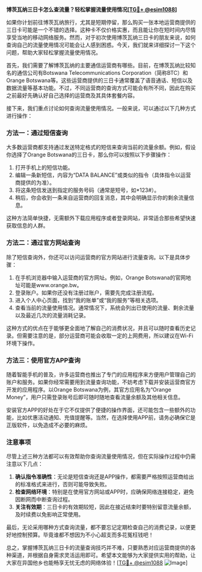 **博茨瓦纳三日卡怎么查流量？轻松掌握流量使用情况[[TG💪+ @esim1088](https://t.me/s/esim1088)]**

如果你计划前往博茨瓦纳旅行，尤其是短期停留，那么购买一张本地运营商提供的三日卡可能是一个不错的选择。这种卡不仅价格实惠，而且能让你在短时间内尽情享受当地的移动网络服务。然而，对于初次使用博茨瓦纳三日卡的朋友来说，如何查询自己的流量使用情况可能会让人感到困惑。今天，我们就来详细探讨一下这个问题，帮助大家轻松掌握流量使用情况。

首先，我们需要了解博茨瓦纳的主要通信运营商有哪些。目前，在博茨瓦纳比较知名的通信公司有Botswana Telecommunications Corporation（简称BTC）和Orange Botswana等。这些运营商提供的三日卡通常覆盖了语音通话、短信以及数据流量等基本功能。不过，不同运营商的查询方式可能会有所不同，因此在购买之前最好先确认好自己选择的运营商及其具体套餐内容。

接下来，我们重点讨论如何查询流量使用情况。一般来说，可以通过以下几种方式进行操作：

### 方法一：通过短信查询

大多数运营商都支持通过发送特定格式的短信来查询当前的流量余额。例如，假设你选择了Orange Botswana的三日卡，那么你可以按照以下步骤操作：

1. 打开手机上的短信功能。
2. 编辑一条新短信，内容为“DATA BALANCE”或类似的指令（具体指令以运营商提供的为准）。
3. 将这条短信发送到指定的服务号码（通常是短号，如*123#）。
4. 稍后，你会收到一条来自运营商的回复消息，其中会明确显示你的剩余流量信息。

这种方法简单快捷，无需额外下载应用程序或者登录网站，非常适合那些希望快速获取信息的人群。

### 方法二：通过官方网站查询

除了短信查询外，你还可以访问运营商的官方网站进行流量查询。以下是具体步骤：

1. 在手机浏览器中输入运营商的官方网址。例如，Orange Botswana的官网地址可能是www.orange.bw。
2. 登录账户。如果你还没有注册过账户，需要先完成注册流程。
3. 进入个人中心页面，找到“我的账单”或“我的服务”等相关选项。
4. 查看当前的流量使用情况。通常情况下，系统会列出已使用的流量、剩余流量以及最近几次的流量消耗记录。

这种方式的优点在于能够更全面地了解自己的消费状况，并且可以随时查看历史记录。但需要注意的是，部分运营商可能会收取一定的上网费用，所以建议在Wi-Fi环境下操作。

### 方法三：使用官方APP查询

随着智能手机的普及，许多运营商也推出了专门的应用程序来方便用户管理自己的账户和服务。如果你经常需要用到流量查询功能，不妨考虑下载并安装运营商官方开发的应用程序。以Orange Botswana为例，其官方应用名为“Orange Money”，用户只需登录账号后即可随时随地查看流量余额及其他相关信息。

安装官方APP的好处在于它不仅提供了便捷的操作界面，还可能包含一些额外的功能，比如优惠活动通知、充值提醒等。当然，在选择使用APP前，请务必确保它是正版软件，以免造成不必要的麻烦。

### 注意事项

尽管上述三种方法都可以有效帮助你查询流量使用情况，但在实际操作过程中仍需注意以下几点：

1. **确认指令准确性**：无论是短信查询还是APP操作，都需要严格按照运营商给出的标准格式来进行，否则可能导致失败。
2. **检查网络环境**：特别是在使用官方网站或APP时，应确保网络连接稳定，避免因断网而中断查询过程。
3. **关注有效期**：三日卡的有效期较短，因此在接近结束时要特别留意流量余额，及时续费以免影响正常使用。

最后，无论采用哪种方式查询流量，都不要忘记定期检查自己的消费记录，以便更好地控制预算。毕竟谁都不想因为不小心超支而多花冤枉钱吧！

总之，掌握博茨瓦纳三日卡的流量查询技巧并不难，只要熟悉对应运营商提供的各种渠道，并根据自身需求灵活运用即可。希望本文能够为大家提供实用的帮助，让大家在异国他乡也能畅享无忧无虑的网络体验！[[TG💪+ @esim1088](https://t.me/s/esim1088) ![Image](https://i.postimg.cc/4NQfJmqS/Snipaste-2025-05-13-00-14-12.png)]